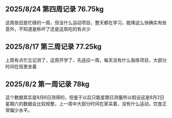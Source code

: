 ## 2025/8/24 第四周记录 76.75kg

这周依旧是忙碌的一周，但没什么运动项目，整天都在学习，能降这么快确实有些意外，不知道是称坏了还是这周吃的有点少

## 2025/8/17 第三周记录 77.25kg

上周有点忙忘记测了，这周开学了，先适应一周，每天没有什么锻炼项目，大部分时间在班里坐着

## 2025/8/2 第一周记录 78kg

这个数据其实是8月6日测得的，但鉴于以后只能星期日测量所以假设这是8月2日星期六的数据会比较规整，上一周中大部分时间在家呆着，没有什么运动，饮食正常偏少水平。

